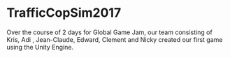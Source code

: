 # TrafficCopSim2017

Over the course of 2 days for Global Game Jam, our team consisting of Kris, Adi , Jean-Claude, Edward, Clement and Nicky created our first game using the Unity Engine. 